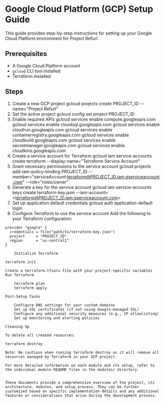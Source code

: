 # Google Cloud Platform (GCP) Setup Guide

This guide provides step-by-step instructions for setting up your Google Cloud Platform environment for Project Refurl.

## Prerequisites

- A Google Cloud Platform account
- `gcloud` CLI tool installed
- Terraform installed

## Steps

1. Create a new GCP project
gcloud projects create PROJECT_ID --name="Project Refurl"
2. Set the active project
gcloud config set project PROJECT_ID
3. Enable required APIs
gcloud services enable compute.googleapis.com
gcloud services enable cloudsql.googleapis.com
gcloud services enable cloudrun.googleapis.com
gcloud services enable containerregistry.googleapis.com
gcloud services enable cloudbuild.googleapis.com
gcloud services enable secretmanager.googleapis.com
gcloud services enable cloudkms.googleapis.com
4. Create a service account for Terraform
gcloud iam service-accounts create terraform --display-name="Terraform Service Account"
5. Grant necessary permissions to the service account
gcloud projects add-iam-policy-binding PROJECT_ID --member="serviceAccount:terraform@PROJECT_ID.iam.gserviceaccount.com" --role="roles/owner"
6. Generate a key for the service account
gcloud iam service-accounts keys create terraform-key.json --iam-account=<terraform@PROJECT_ID.iam.gserviceaccount.com>
7. Set up application default credentials
gcloud auth application-default login
8. Configure Terraform to use the service account
Add the following to your Terraform configuration:

```hcl
provider "google" {
  credentials = file("path/to/terraform-key.json")
  project     = "PROJECT_ID"
  region      = "us-central1"
}

    Initialize Terraform

terraform init

Create a terraform.tfvars file with your project-specific variables
Run Terraform

    terraform plan
    terraform apply

Post-Setup Tasks

    Configure DNS settings for your custom domains
    Set up SSL certificates (if not using Google-managed SSL)
    Configure any additional security measures (e.g., IP allowlisting)
    Set up monitoring and alerting policies

Cleaning Up

To delete all created resources:

terraform destroy

Note: Be cautious when running terraform destroy as it will remove all resources managed by Terraform in your GCP project.

For more detailed information on each module and its setup, refer to the individual module README files in the modules/ directory.


These documents provide a comprehensive overview of the project, its architecture, modules, and setup process. They can be further customized based on specific implementation details and any additional features or considerations that arise during the development process.
